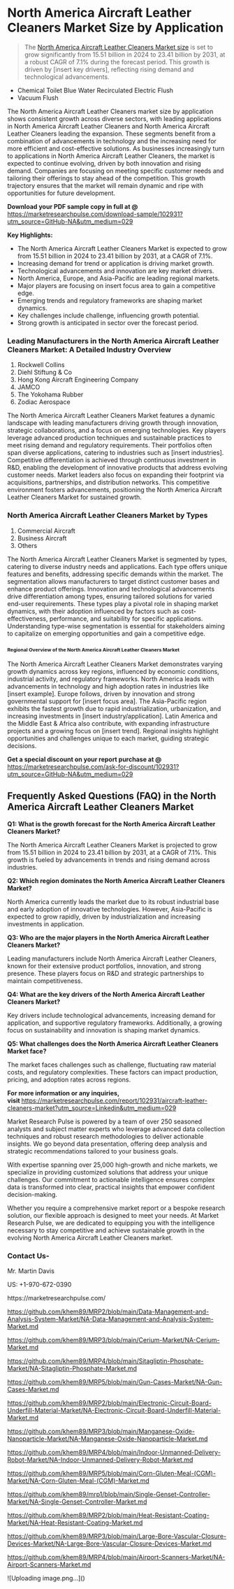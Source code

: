 <h1>North America Aircraft Leather Cleaners Market&nbsp;Size by Application</h1><blockquote><p>The <a href="https://marketresearchpulse.com/download-sample/102931?utm_source=GitHub-NA&amp;utm_medium=029">North America Aircraft Leather Cleaners Market size</a> is set to grow significantly from 15.51 billion in 2024 to 23.41 billion by 2031, at a robust CAGR of 7.1% during the forecast period. This growth is driven by [insert key drivers], reflecting rising demand and technological advancements.</p></blockquote><ul><li>Chemical Toilet Blue Water Recirculated Electric Flush<li> Vacuum Flush</li></ul><p>The North America Aircraft Leather Cleaners market size by application shows consistent growth across diverse sectors, with leading applications in North America Aircraft Leather Cleaners and North America Aircraft Leather Cleaners leading the expansion. These segments benefit from a combination of advancements in technology and the increasing need for more efficient and cost-effective solutions. As businesses increasingly turn to applications in North America Aircraft Leather Cleaners, the market is expected to continue evolving, driven by both innovation and rising demand. Companies are focusing on meeting specific customer needs and tailoring their offerings to stay ahead of the competition. This growth trajectory ensures that the market will remain dynamic and ripe with opportunities for future development.</p><p><strong>Download your PDF sample copy in full at @ </strong><a href="https://marketresearchpulse.com/download-sample/102931?utm_source=GitHub-NA&amp;utm_medium=029">https://marketresearchpulse.com/download-sample/102931?utm_source=GitHub-NA&amp;utm_medium=029</a></p><p><strong>Key Highlights: </strong></p><ul><li>The North America Aircraft Leather Cleaners Market is expected to grow from 15.51 billion in 2024 to 23.41 billion by 2031, at a CAGR of 7.1%.</li><li>Increasing demand for trend or application is driving market growth.</li><li>Technological advancements and innovation are key market drivers.</li><li>North America, Europe, and Asia-Pacific are leading regional markets.</li><li>Major players are focusing on insert focus area to gain a competitive edge.</li><li>Emerging trends and regulatory frameworks are shaping market dynamics.</li><li>Key challenges include challenge, influencing growth potential.</li><li>Strong growth is anticipated in sector over the forecast period.</li></ul><h3>Leading Manufacturers in the North America Aircraft Leather Cleaners Market: A Detailed Industry Overview</h3><ol><li>Rockwell Collins</li><li>Diehl Stiftung & Co</li><li>Hong Kong Aircraft Engineering Company</li><li>JAMCO</li><li>The Yokohama Rubber</li><li>Zodiac Aerospace</li></ol><div class="flex max-w-full flex-col flex-grow"><div class="min-h-8 text-message flex w-full flex-col items-end gap-2 whitespace-normal break-words [.text-message+&amp;]:mt-5" dir="auto" data-message-author-role="assistant" data-message-id="fd8432e4-4910-450d-b182-61b7bfb0a01f" data-message-model-slug="gpt-4o"><div class="flex w-full flex-col gap-1 empty:hidden first:pt-[3px]"><div class="markdown prose w-full break-words dark:prose-invert light"><p>The North America Aircraft Leather Cleaners Market features a dynamic landscape with leading manufacturers driving growth through innovation, strategic collaborations, and a focus on emerging technologies. Key players leverage advanced production techniques and sustainable practices to meet rising demand and regulatory requirements. Their portfolios often span diverse applications, catering to industries such as [insert industries]. Competitive differentiation is achieved through continuous investment in R&amp;D, enabling the development of innovative products that address evolving customer needs. Market leaders also focus on expanding their footprint via acquisitions, partnerships, and distribution networks. This competitive environment fosters advancements, positioning the North America Aircraft Leather Cleaners Market for sustained growth.</p></div></div></div></div><h3>North America Aircraft Leather Cleaners Market by Types</h3><ol><li>Commercial Aircraft<li> Business Aircraft<li> Others</li></ol><div class="flex max-w-full flex-col flex-grow"><div class="min-h-8 text-message flex w-full flex-col items-end gap-2 whitespace-normal break-words [.text-message+&amp;]:mt-5" dir="auto" data-message-author-role="assistant" data-message-id="084470be-0bb7-4664-bddf-5156b4f41249" data-message-model-slug="gpt-4o-mini"><div class="flex w-full flex-col gap-1 empty:hidden first:pt-[3px]"><div class="markdown prose w-full break-words dark:prose-invert light"><p>The North America Aircraft Leather Cleaners Market is segmented by types, catering to diverse industry needs and applications. Each type offers unique features and benefits, addressing specific demands within the market. The segmentation allows manufacturers to target distinct customer bases and enhance product offerings. Innovation and technological advancements drive differentiation among types, ensuring tailored solutions for varied end-user requirements. These types play a pivotal role in shaping market dynamics, with their adoption influenced by factors such as cost-effectiveness, performance, and suitability for specific applications. Understanding type-wise segmentation is essential for stakeholders aiming to capitalize on emerging opportunities and gain a competitive edge.</p></div></div></div></div><h3><span style="font-size: 11px;">Regional Overview of the North America Aircraft Leather Cleaners Market</span></h3><div class="flex max-w-full flex-col flex-grow"><div class="min-h-8 text-message flex w-full flex-col items-end gap-2 whitespace-normal break-words [.text-message+&amp;]:mt-5" dir="auto" data-message-author-role="assistant" data-message-id="e9038762-ce64-4e30-91c9-9bd413514231" data-message-model-slug="gpt-4o-mini"><div class="flex w-full flex-col gap-1 empty:hidden first:pt-[3px]"><div class="markdown prose w-full break-words dark:prose-invert light"><p>The North America Aircraft Leather Cleaners Market demonstrates varying growth dynamics across key regions, influenced by economic conditions, industrial activity, and regulatory frameworks. North America leads with advancements in technology and high adoption rates in industries like [insert example]. Europe follows, driven by innovation and strong governmental support for [insert focus area]. The Asia-Pacific region exhibits the fastest growth due to rapid industrialization, urbanization, and increasing investments in [insert industry/application]. Latin America and the Middle East &amp; Africa also contribute, with expanding infrastructure projects and a growing focus on [insert trend]. Regional insights highlight opportunities and challenges unique to each market, guiding strategic decisions.</p></div></div></div></div><p><strong>Get a special discount on your report purchase at @ </strong><a href="https://marketresearchpulse.com/ask-for-discount/102931?utm_source=GitHub-NA&amp;utm_medium=029">https://marketresearchpulse.com/ask-for-discount/102931?utm_source=GitHub-NA&amp;utm_medium=029</a></p><h2>Frequently Asked Questions (FAQ) in the North America Aircraft Leather Cleaners Market</h2><p><strong>Q1: What is the growth forecast for the North America Aircraft Leather Cleaners Market?</strong></p><p>The North America Aircraft Leather Cleaners Market is projected to grow from 15.51 billion in 2024 to 23.41 billion by 2031, at a CAGR of 7.1%. This growth is fueled by advancements in trends and rising demand across industries.</p><p><strong>Q2: Which region dominates the North America Aircraft Leather Cleaners Market?</strong></p><p>North America currently leads the market due to its robust industrial base and early adoption of innovative technologies. However, Asia-Pacific is expected to grow rapidly, driven by industrialization and increasing investments in application.</p><p><strong>Q3: Who are the major players in the North America Aircraft Leather Cleaners Market?</strong></p><p>Leading manufacturers include North America Aircraft Leather Cleaners, known for their extensive product portfolios, innovation, and strong presence. These players focus on R&amp;D and strategic partnerships to maintain competitiveness.</p><p><strong>Q4: What are the key drivers of the North America Aircraft Leather Cleaners Market?</strong></p><p>Key drivers include technological advancements, increasing demand for application, and supportive regulatory frameworks. Additionally, a growing focus on sustainability and innovation is shaping market dynamics.</p><p><strong>Q5: What challenges does the North America Aircraft Leather Cleaners Market face?</strong></p><p>The market faces challenges such as challenge, fluctuating raw material costs, and regulatory complexities. These factors can impact production, pricing, and adoption rates across regions.</p><p><strong>For more information or any inquiries, visit&nbsp;</strong><a href="https://marketresearchpulse.com/report/102931/aircraft-leather-cleaners-market?utm_source=Linkedin&utm_medium=029">https://marketresearchpulse.com/report/102931/aircraft-leather-cleaners-market?utm_source=Linkedin&utm_medium=029</a></p><p>Market Research Pulse is powered by a team of over 250 seasoned analysts and subject matter experts who leverage advanced data collection techniques and robust research methodologies to deliver actionable insights. We go beyond data presentation, offering deep analysis and strategic recommendations tailored to your business goals.</p><p>With expertise spanning over 25,000 high-growth and niche markets, we specialize in providing customized solutions that address your unique challenges. Our commitment to actionable intelligence ensures complex data is transformed into clear, practical insights that empower confident decision-making.</p><p>Whether you require a comprehensive market report or a bespoke research solution, our flexible approach is designed to meet your needs. At Market Research Pulse, we are dedicated to equipping you with the intelligence necessary to stay competitive and achieve sustainable growth in the evolving North America Aircraft Leather Cleaners market.</p><h3><strong>Contact Us-</strong></h3><p>Mr. Martin Davis</p><p>US: +1-970-672-0390</p><p>https://marketresearchpulse.com/</p><p><a href="https://github.com/khem89/MRP2/blob/main/Data-Management-and-Analysis-System-Market/NA-Data-Management-and-Analysis-System-Market.md">https://github.com/khem89/MRP2/blob/main/Data-Management-and-Analysis-System-Market/NA-Data-Management-and-Analysis-System-Market.md</a></p><p><a href="https://github.com/khem89/MRP3/blob/main/Cerium-Market/NA-Cerium-Market.md">https://github.com/khem89/MRP3/blob/main/Cerium-Market/NA-Cerium-Market.md</a></p><p><a href="https://github.com/khem89/MRP4/blob/main/Sitagliptin-Phosphate-Market/NA-Sitagliptin-Phosphate-Market.md">https://github.com/khem89/MRP4/blob/main/Sitagliptin-Phosphate-Market/NA-Sitagliptin-Phosphate-Market.md</a></p><p><a href="https://github.com/khem89/MRP5/blob/main/Gun-Cases-Market/NA-Gun-Cases-Market.md">https://github.com/khem89/MRP5/blob/main/Gun-Cases-Market/NA-Gun-Cases-Market.md</a></p><p><a href="https://github.com/khem89/MRP2/blob/main/Electronic-Circuit-Board-Underfill-Material-Market/NA-Electronic-Circuit-Board-Underfill-Material-Market.md">https://github.com/khem89/MRP2/blob/main/Electronic-Circuit-Board-Underfill-Material-Market/NA-Electronic-Circuit-Board-Underfill-Material-Market.md</a></p><p><a href="https://github.com/khem89/MRP3/blob/main/Manganese-Oxide-Nanoparticle-Market/NA-Manganese-Oxide-Nanoparticle-Market.md">https://github.com/khem89/MRP3/blob/main/Manganese-Oxide-Nanoparticle-Market/NA-Manganese-Oxide-Nanoparticle-Market.md</a></p><p><a href="https://github.com/khem89/MRP4/blob/main/Indoor-Unmanned-Delivery-Robot-Market/NA-Indoor-Unmanned-Delivery-Robot-Market.md">https://github.com/khem89/MRP4/blob/main/Indoor-Unmanned-Delivery-Robot-Market/NA-Indoor-Unmanned-Delivery-Robot-Market.md</a></p><p><a href="https://github.com/khem89/MRP5/blob/main/Corn-Gluten-Meal-(CGM)-Market/NA-Corn-Gluten-Meal-(CGM)-Market.md">https://github.com/khem89/MRP5/blob/main/Corn-Gluten-Meal-(CGM)-Market/NA-Corn-Gluten-Meal-(CGM)-Market.md</a></p><p><a href="https://github.com/khem89/mrp1/blob/main/Single-Genset-Controller-Market/NA-Single-Genset-Controller-Market.md">https://github.com/khem89/mrp1/blob/main/Single-Genset-Controller-Market/NA-Single-Genset-Controller-Market.md</a></p><p><a href="https://github.com/khem89/MRP2/blob/main/Heat-Resistant-Coating-Market/NA-Heat-Resistant-Coating-Market.md">https://github.com/khem89/MRP2/blob/main/Heat-Resistant-Coating-Market/NA-Heat-Resistant-Coating-Market.md</a></p><p><a href="https://github.com/khem89/MRP3/blob/main/Large-Bore-Vascular-Closure-Devices-Market/NA-Large-Bore-Vascular-Closure-Devices-Market.md">https://github.com/khem89/MRP3/blob/main/Large-Bore-Vascular-Closure-Devices-Market/NA-Large-Bore-Vascular-Closure-Devices-Market.md</a></p><p><a href="https://github.com/khem89/MRP4/blob/main/Airport-Scanners-Market/NA-Airport-Scanners-Market.md">https://github.com/khem89/MRP4/blob/main/Airport-Scanners-Market/NA-Airport-Scanners-Market.md</a></p>
![Uploading image.png…]()
